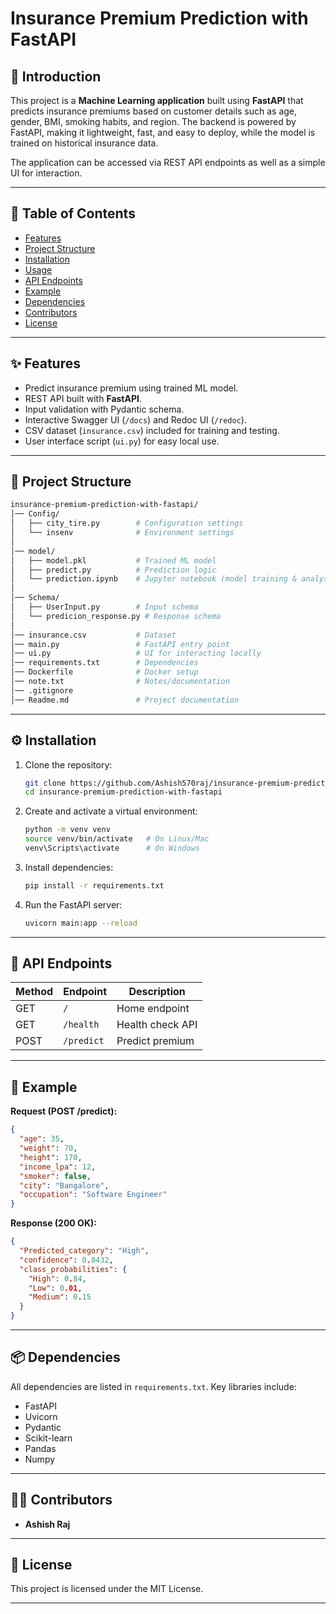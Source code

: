 
# Insurance Premium Prediction with FastAPI

## 📌 Introduction

This project is a **Machine Learning application** built using **FastAPI** that predicts insurance premiums based on customer details such as age, gender, BMI, smoking habits, and region. The backend is powered by FastAPI, making it lightweight, fast, and easy to deploy, while the model is trained on historical insurance data.

The application can be accessed via REST API endpoints as well as a simple UI for interaction.

---

## 📑 Table of Contents

* [Features](#-features)
* [Project Structure](#-project-structure)
* [Installation](#-installation)
* [Usage](#-usage)
* [API Endpoints](#-api-endpoints)
* [Example](#-example)
* [Dependencies](#-dependencies)
* [Contributors](#-contributors)
* [License](#-license)

---

## ✨ Features

* Predict insurance premium using trained ML model.
* REST API built with **FastAPI**.
* Input validation with Pydantic schema.
* Interactive Swagger UI (`/docs`) and Redoc UI (`/redoc`).
* CSV dataset (`insurance.csv`) included for training and testing.
* User interface script (`ui.py`) for easy local use.

---

## 📂 Project Structure

```bash
insurance-premium-prediction-with-fastapi/
│── Config/
│   ├── city_tire.py        # Configuration settings
│   └── insenv              # Environment settings
│
│── model/
│   ├── model.pkl           # Trained ML model
│   ├── predict.py          # Prediction logic
│   └── prediction.ipynb    # Jupyter notebook (model training & analysis)
│
│── Schema/
│   ├── UserInput.py        # Input schema
│   └── predicion_response.py # Response schema
│
│── insurance.csv           # Dataset
│── main.py                 # FastAPI entry point
│── ui.py                   # UI for interacting locally
│── requirements.txt        # Dependencies
│── Dockerfile              # Docker setup
│── note.txt                # Notes/documentation
│── .gitignore
│── Readme.md               # Project documentation

```
---

## ⚙️ Installation

1. Clone the repository:

   ```bash
   git clone https://github.com/Ashish570raj/insurance-premium-prediction-with-fastapi.git
   cd insurance-premium-prediction-with-fastapi
   ```

2. Create and activate a virtual environment:

   ```bash
   python -m venv venv
   source venv/bin/activate   # On Linux/Mac
   venv\Scripts\activate      # On Windows
   ```

3. Install dependencies:

   ```bash
   pip install -r requirements.txt
   ```

4. Run the FastAPI server:

   ```bash
   uvicorn main:app --reload
   ```

---

## 📡 API Endpoints

| Method | Endpoint   | Description      |
| ------ | ---------- | ---------------- |
| GET    | `/`        | Home endpoint    |
| GET    | `/health`  | Health check API |
| POST   | `/predict` | Predict premium  |

---

## 🧪 Example

**Request (POST /predict):**

```json
{
  "age": 35,
  "weight": 70,
  "height": 170,
  "income_lpa": 12,
  "smoker": false,
  "city": "Bangalore",
  "occupation": "Software Engineer"
}
```

**Response (200 OK):**

```json
{
  "Predicted_category": "High",
  "confidence": 0.8432,
  "class_probabilities": {
    "High": 0.84,
    "Low": 0.01,
    "Medium": 0.15
  }
}
```
---

## 📦 Dependencies

All dependencies are listed in `requirements.txt`. Key libraries include:

* FastAPI
* Uvicorn
* Pydantic
* Scikit-learn
* Pandas
* Numpy

---

## 👨‍💻 Contributors

* **Ashish Raj** 

---

## 📜 License

This project is licensed under the MIT License.

---
